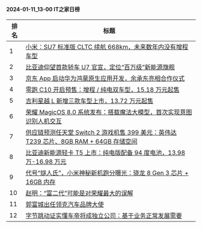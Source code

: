 #### 2024-01-11_13-00  IT之家日榜

| 排名 | 标题|
| --- | ---|
| 1 | [小米：SU7 标准版 CLTC 续航 668km，未来数年内没有增程车型](https://www.ithome.com/0/744/367.htm) |
| 2 | [比亚迪仰望首款轿车 U7 官宣，定位“百万级”新能源旗舰](https://www.ithome.com/0/744/447.htm) |
| 3 | [京东 App 启动华为鸿蒙原生应用开发，余承东亮相合作仪式](https://www.ithome.com/0/744/468.htm) |
| 4 | [零跑 C10 开启预售：增程 / 纯电双车型，15.18 万元起售](https://www.ithome.com/0/744/484.htm) |
| 5 | [吉利星越 L 新增三款车型上市，13.72 万元起售](https://www.ithome.com/0/744/481.htm) |
| 6 | [荣耀 MagicOS 8.0 系统发布：搭载魔法大模型，首次实现意图识别人机交互](https://www.ithome.com/0/744/421.htm) |
| 7 | [供应链预测任天堂 Switch 2 游戏机售 399 美元：英伟达 T239 芯片、8GB RAM + 64GB 存储空间](https://www.ithome.com/0/744/404.htm) |
| 8 | [比亚迪新能源轻卡 T5 上市：纯电版配备 94 度电池，13.98 万-16.98 万元](https://www.ithome.com/0/744/474.htm) |
| 9 | [代号“燧人氏”，小米神秘新机跑分曝光：骁龙 8 Gen 3 芯片 + 16GB 内存](https://www.ithome.com/0/744/549.htm) |
| 10 | [赵明：“富二代”可能是对荣耀最大的误解](https://www.ithome.com/0/744/399.htm) |
| 11 | [郭富城出任领克汽车品牌大使](https://www.ithome.com/0/744/483.htm) |
| 12 | [字节跳动证实懂车帝将成独立公司：基于业务正常发展需要](https://www.ithome.com/0/744/427.htm) |
